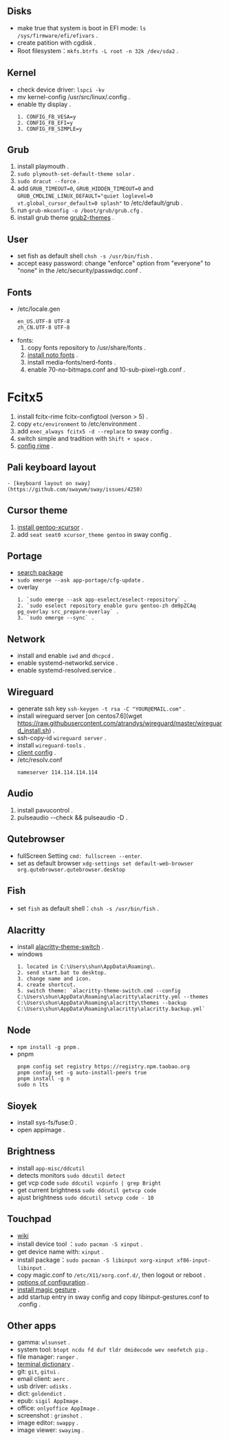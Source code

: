 ## Disks
  - make true that system is boot in EFI mode: `ls /sys/firmware/efi/efivars` .
  - create patition with cgdisk .
  - Root filesystem：`mkfs.btrfs -L root -n 32k /dev/sda2` .

## Kernel
  - check device driver: `lspci -kv`
  - mv kernel-config /usr/src/linux/.config .
  - enable tty display .
    ```
    1. CONFIG_FB_VESA=y
    2. CONFIG_FB_EFI=y
    3. CONFIG_FB_SIMPLE=y
    ```

## Grub
  1. install playmouth .
  2. `sudo plymouth-set-default-theme solar` .
  3. `sudo dracut --force` .
  4. add `GRUB_TIMEOUT=0`, `GRUB_HIDDEN_TIMEOUT=0` and `GRUB_CMDLINE_LINUX_DEFAULT="quiet loglevel=0 vt.global_cursor_default=0 splash"` to /etc/default/grub .
  5. run `grub-mkconfig -o /boot/grub/grub.cfg` .
  6. install grub theme [grub2-themes](https://github.com/vinceliuice) .

## User
  - set fish as default shell `chsh -s /usr/bin/fish` .
  - accept easy password: change "enforce" option from "everyone" to "none" in the /etc/security/passwdqc.conf .

## Fonts
  - /etc/locale.gen
    ```
    en_US.UTF-8 UTF-8
    zh_CN.UTF-8 UTF-8
    ```
  - fonts:
    1. copy fonts repository to /usr/share/fonts .
    2. [install noto fonts](https://wiki.gentoo.org/wiki/Fontconfig) .
    3. install media-fonts/nerd-fonts .
    4. enable 70-no-bitmaps.conf and 10-sub-pixel-rgb.conf .

# Fcitx5
  1. install fcitx-rime fcitx-configtool (verson > 5) .
  2. copy `etc/environment` to /etc/environment .
  3. add `exec_always fcitx5 -d --replace` to sway config .
  4. switch simple and tradition with `Shift + space` .
  5. [config rime](https://github.com/rime/home/wiki) .

## Pali keyboard layout
	- [keyboard layout on sway](https://github.com/swaywm/sway/issues/4250)

## Cursor theme
  1. [install gentoo-xcursor](https://wiki.gentoo.org/wiki/Cursor_themes) .
  2. add `seat seat0 xcursor_theme gentoo` in sway config .

## Portage
  - [search package](https://gpo.zugaina.org/app-i18n/fcitx)
  - `sudo emerge --ask app-portage/cfg-update` .
  - overlay
    ```
    1. `sudo emerge --ask app-eselect/eselect-repository` .
    2. `sudo eselect repository enable guru gentoo-zh dm9pZCAq pg_overlay src_prepare-overlay` .
    3. `sudo emerge --sync` .
    ```

## Network
  - install and enable `iwd` and `dhcpcd` .
  - enable systemd-networkd.service .
  - enable systemd-resolved.service .

## Wireguard
  - generate ssh key `ssh-keygen -t rsa -C "YOUR@EMAIL.com"` .
  - install wireguard server [on centos7.6](wget https://raw.githubusercontent.com/atrandys/wireguard/master/wireguard_install.sh) .
  - ssh-copy-id `wireguard server` .
  - install `wireguard-tools` .
  - [client config](https://tech.serhatteker.com/post/2021-01/how-to-set-up-wireguard-client-on-ubuntu-desktop/) .
  - /etc/resolv.conf
    ```
    nameserver 114.114.114.114
    ```

## Audio
  1. install pavucontrol .
  2. pulseaudio --check && pulseaudio -D .

## Qutebrowser
  - fullScreen Setting `cmd: fullscreen --enter`.
  - set as default browser `xdg-settings set default-web-browser org.qutebrowser.qutebrowser.desktop`

## Fish
  - set `fish` as default shell：`chsh -s /usr/bin/fish` .

## Alacritty
  - install [alacritty-theme-switch](https://github.com/tichopad/alacritty-theme-switch) .
  - windows
    ```
    1. located in C:\Users\shun\AppData\Roaming\.
    2. send start.bat to desktop.
    3. change name and icon.
    4. create shortcut.
    5. switch theme: `alacritty-theme-switch.cmd --config C:\Users\shun\AppData\Roaming\alacritty\alacritty.yml --themes C:\Users\shun\AppData\Roaming\alacritty\themes --backup C:\Users\shun\AppData\Roaming\alacritty\alacritty.backup.yml`
    ```

## Node
  - `npm install -g pnpm` .
  - pnpm
    ```
    pnpm config set registry https://registry.npm.taobao.org
    pnpm config set -g auto-install-peers true
    pnpm install -g n
    sudo n lts
    ```

## Sioyek
  - install sys-fs/fuse:0 .
  - open appimage .

## Brightness 
  - install `app-misc/ddcutil`
  - detects monitors `sudo ddcutil detect`
  - get vcp code `sudo ddcutil vcpinfo | grep Bright`
  - get current brightness `sudo ddcutil getvcp code`
  - ajust brightness `sudo ddcutil setvcp code - 10`

## Touchpad
  - [wiki](https://wiki.archlinux.org/title/Libinput)
  - install device tool ：`sudo pacman -S xinput` .
  - get device name with: `xinput` .
  - install package：`sudo pacman -S libinput xorg-xinput xf86-input-libinput` .
  - copy magic.conf to `/etc/X11/xorg.conf.d/`, then logout or reboot .
  - [options of configuration](https://man.archlinux.org/man/libinput.4) .
  - [install magic gesture](https://github.com/bulletmark/libinput-gestures) .
  - add startup entry in sway config and copy libinput-gestures.conf to .config .

## Other apps
  - gamma: `wlsunset` .
  - system tool: `btopt ncdu fd duf tldr dmidecode wev neofetch pip` .
  - file manager: `ranger` .
  - [terminal dictionary](https://github.com/xueyuanl/cambrinary) .
  - git: `git`, `gitui` .
  - email client: `aerc` .
  - usb driver: `udisks` .
  - dict: `goldendict` .
  - epub: `sigil AppImage` .
  - office: `onlyoffice AppImage` .
  - screenshot : `grimshot` .
  - image editor: `swappy` .
  - image viewer: `swayimg` .

